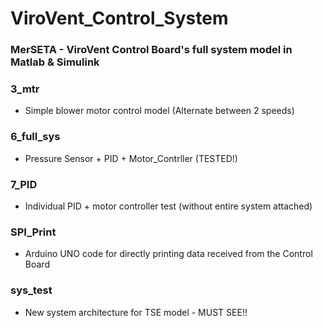 # ViroVent_Control_System

### MerSETA - ViroVent Control Board's full system model in Matlab &amp; Simulink

### 3_mtr

* Simple blower motor control model (Alternate between 2 speeds)

### 6_full_sys

* Pressure Sensor + PID + Motor_Contrller (TESTED!)

### 7_PID

* Individual PID + motor controller test (without entire system attached)

### SPI_Print

* Arduino UNO code for directly printing data received from the Control Board

### sys_test

* New system architecture for TSE model - MUST SEE!!
